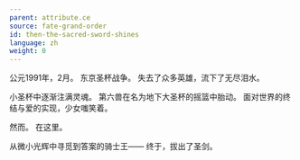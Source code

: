 ```yaml
---
parent: attribute.ce
source: fate-grand-order
id: then-the-sacred-sword-shines
language: zh
weight: 0
---
```


公元1991年，2月。
东京圣杯战争。
失去了众多英雄，流下了无尽泪水。

小圣杯中逐渐注满灵魂。
第六兽在名为地下大圣杯的摇篮中胎动。
面对世界的终结与爱的实现，少女嗤笑着。

然而。
在这里。

从微小光辉中寻觅到答案的骑士王——
终于，拔出了圣剑。
